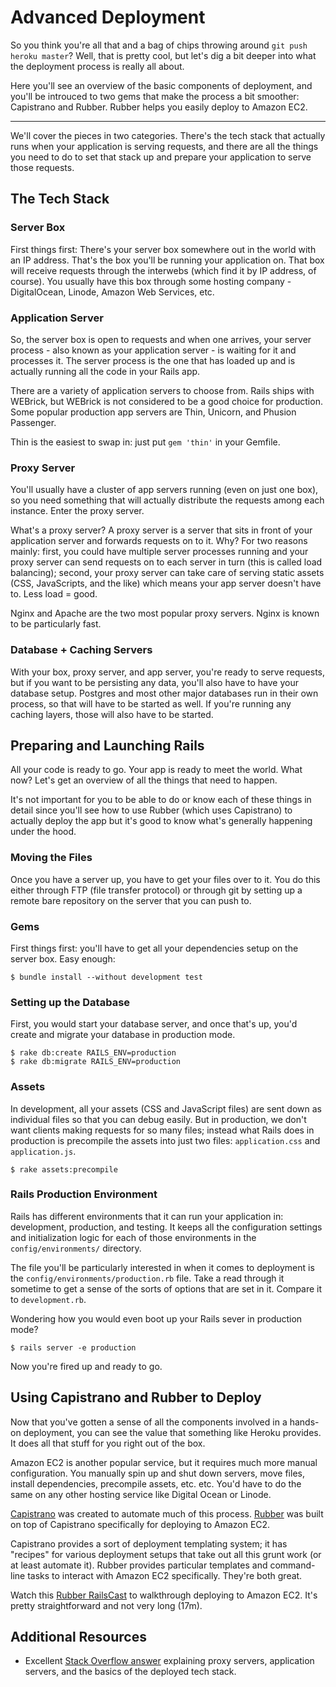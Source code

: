 # Advanced Deployment

So you think you're all that and a bag of chips throwing around
`git push heroku master`? Well, that is pretty cool, but let's 
dig a bit deeper into what the deployment process is really all
about.

Here you'll see an overview of the basic components of deployment,
and you'll be introuced to two gems that make the process a bit 
smoother: Capistrano and Rubber. Rubber helps you easily deploy to
Amazon EC2. 

---

We'll cover the pieces in two categories. There's the tech stack that
actually runs when your application is serving requests, and there are
all the things you need to do to set that stack up and prepare your
application to serve those requests.

## The Tech Stack

### Server Box

First things first: There's your server box somewhere out in the world
with an IP address. That's the box you'll be running your application
on. That box will receive requests through the interwebs (which find it
by IP address, of course). You usually have this box through some hosting 
company - DigitalOcean, Linode, Amazon Web Services, etc.

### Application Server

So, the server box is open to requests and when one arrives, your server
process - also known as your application server - is waiting for it and
processes it. The server process is the one that has loaded up and is
actually running all the code in your Rails app.

There are a variety of application servers to choose from. Rails ships
with WEBrick, but WEBrick is not considered to be a good choice for
production. Some popular production app servers are Thin, Unicorn, and
Phusion Passenger.

Thin is the easiest to swap in: just put `gem 'thin'` in your Gemfile.

### Proxy Server

You'll usually have a cluster of app servers running (even on just one
box), so you need something that will actually distribute the requests
among each instance. Enter the proxy server.

What's a proxy server? A proxy server is a server that sits in front of
your application server and forwards requests on to it. Why? For two
reasons mainly: first, you could have multiple server processes running
and your proxy server can send requests on to each server in turn (this
is called load balancing); second, your proxy server can take care of
serving static assets (CSS, JavaScripts, and the like) which means your
app server doesn't have to. Less load = good.

Nginx and Apache are the two most popular proxy servers. Nginx is known
to be particularly fast.

### Database + Caching Servers

With your box, proxy server, and app server, you're ready to serve
requests, but if you want to be persisting any data, you'll also have to
have your database setup. Postgres and most other major databases run in
their own process, so that will have to be started as well. If you're
running any caching layers, those will also have to be started.

## Preparing and Launching Rails

All your code is ready to go. Your app is ready to meet the world. What
now? Let's get an overview of all the things that need to happen. 

It's not important for you to be able to do or know each of these things
in detail since you'll see how to use Rubber (which uses Capistrano) to
actually deploy the app but it's good to know what's generally happening
under the hood.

### Moving the Files

Once you have a server up, you have to get your files over to it. You do
this either through FTP (file transfer protocol) or through git by
setting up a remote bare repository on the server that you can push to.

### Gems

First things first: you'll have to get all your dependencies setup on
the server box. Easy enough:

```
$ bundle install --without development test
```

### Setting up the Database

First, you would start your database server, and once that's up, you'd
create and migrate your database in production mode.

```
$ rake db:create RAILS_ENV=production
$ rake db:migrate RAILS_ENV=production
```

### Assets

In development, all your assets (CSS and JavaScript files) are sent down
as individual files so that you can debug easily. But in production, we
don't want clients making requests for so many files; instead what Rails
does in production is precompile the assets into just two files:
`application.css` and `application.js`.

```
$ rake assets:precompile
```

### Rails Production Environment

Rails has different environments that it can run your application in:
development, production, and testing. It keeps all the configuration
settings and initialization logic for each of those environments in the
`config/environments/` directory.

The file you'll be particularly interested in when it comes to
deployment is the `config/environments/production.rb` file. Take a read
through it sometime to get a sense of the sorts of options that are set
in it. Compare it to `development.rb`.

Wondering how you would even boot up your Rails sever in production
mode?

```
$ rails server -e production
```

Now you're fired up and ready to go.


## Using Capistrano and Rubber to Deploy

Now that you've gotten a sense of all the components involved in a
hands-on deployment, you can see the value that something like Heroku
provides. It does all that stuff for you right out of the box.

Amazon EC2 is another popular service, but it requires much more manual
configuration. You manually spin up and shut down servers, move files,
install dependencies, precompile assets, etc. etc. You'd have to do the
same on any other hosting service like Digital Ocean or Linode.

[Capistrano][capistrano] was created to automate much of this process.
[Rubber][rubber] was built on top of Capistrano specifically for
deploying to Amazon EC2.

Capistrano provides a sort of deployment templating system; it has
"recipes" for various deployment setups that take out all this grunt
work (or at least automate it). Rubber provides particular templates and
command-line tasks to interact with Amazon EC2 specifically. They're
both great.

Watch this [Rubber RailsCast][railscast-deploy] to walkthrough deploying
to Amazon EC2. It's pretty straightforward and not very long (17m).

[capistrano]: https://github.com/capistrano/capistrano
[rubber]: https://github.com/rubber/rubber
[railscast-deploy]: http://railscasts.com/episodes/347-rubber-and-amazon-ec2

## Additional Resources

* Excellent [Stack Overflow answer][so-deployment] explaining proxy
  servers, application servers, and the basics of the deployed tech
  stack.

[so-deployment]: http://stackoverflow.com/questions/4113299/ruby-on-rails-server-options
